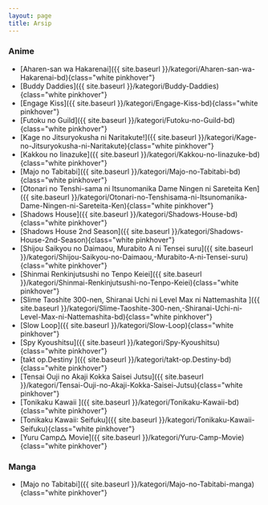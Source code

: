```yaml
---
layout: page
title: Arsip
---
```


### Anime

- [Aharen-san wa Hakarenai]({{ site.baseurl }}/kategori/Aharen-san-wa-Hakarenai-bd){class="white pinkhover"}
- [Buddy Daddies]({{ site.baseurl }}/kategori/Buddy-Daddies){class="white pinkhover"}
- [Engage Kiss]({{ site.baseurl }}/kategori/Engage-Kiss-bd){class="white pinkhover"}
- [Futoku no Guild]({{ site.baseurl }}/kategori/Futoku-no-Guild-bd){class="white pinkhover"}
- [Kage no Jitsuryokusha ni Naritakute!]({{ site.baseurl }}/kategori/Kage-no-Jitsuryokusha-ni-Naritakute){class="white pinkhover"}
- [Kakkou no Iinazuke]({{ site.baseurl }}/kategori/Kakkou-no-Iinazuke-bd){class="white pinkhover"}
- [Majo no Tabitabi]({{ site.baseurl }}/kategori/Majo-no-Tabitabi-bd){class="white pinkhover"}
- [Otonari no Tenshi-sama ni Itsunomanika Dame Ningen ni Sareteita Ken]({{ site.baseurl }}/kategori/Otonari-no-Tenshisama-ni-Itsunomanika-Dame-Ningen-ni-Sareteita-Ken){class="white pinkhover"}
- [Shadows House]({{ site.baseurl }}/kategori/Shadows-House-bd){class="white pinkhover"}
- [Shadows House 2nd Season]({{ site.baseurl }}/kategori/Shadows-House-2nd-Season){class="white pinkhover"}
- [Shijou Saikyou no Daimaou, Murabito A ni Tensei suru]({{ site.baseurl }}/kategori/Shijou-Saikyou-no-Daimaou,-Murabito-A-ni-Tensei-suru){class="white pinkhover"}
- [Shinmai Renkinjutsushi no Tenpo Keiei]({{ site.baseurl }}/kategori/Shinmai-Renkinjutsushi-no-Tenpo-Keiei){class="white pinkhover"}
- [Slime Taoshite 300-nen, Shiranai Uchi ni Level Max ni Nattemashita ]({{ site.baseurl }}/kategori/Slime-Taoshite-300-nen,-Shiranai-Uchi-ni-Level-Max-ni-Nattemashita-bd){class="white pinkhover"}
- [Slow Loop]({{ site.baseurl }}/kategori/Slow-Loop){class="white pinkhover"}
- [Spy Kyoushitsu]({{ site.baseurl }}/kategori/Spy-Kyoushitsu){class="white pinkhover"}
- [takt op.Destiny ]({{ site.baseurl }}/kategori/takt-op.Destiny-bd){class="white pinkhover"}
- [Tensai Ouji no Akaji Kokka Saisei Jutsu]({{ site.baseurl }}/kategori/Tensai-Ouji-no-Akaji-Kokka-Saisei-Jutsu){class="white pinkhover"}
- [Tonikaku Kawaii ]({{ site.baseurl }}/kategori/Tonikaku-Kawaii-bd){class="white pinkhover"}
- [Tonikaku Kawaii꞉ Seifuku]({{ site.baseurl }}/kategori/Tonikaku-Kawaii-Seifuku){class="white pinkhover"}
- [Yuru Camp△ Movie]({{ site.baseurl }}/kategori/Yuru-Camp-Movie){class="white pinkhover"}

### Manga

- [Majo no Tabitabi]({{ site.baseurl }}/kategori/Majo-no-Tabitabi-manga){class="white pinkhover"}